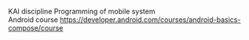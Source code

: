 KAI discipline Programming of mobile system \
Android course https://developer.android.com/courses/android-basics-compose/course
